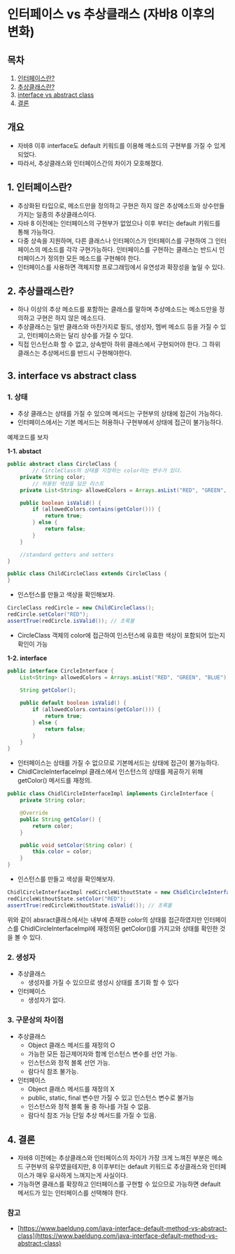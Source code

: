 # 인터페이스 vs 추상클래스 (자바8 이후의 변화)

## 목차

1. [인터페이스란?](#1-인터페이스란)
2. [추상클래스란?](#2-추상클래스란)
3. [interface vs abstract class](#3-interface-vs-abstract-class)
4. [결론](#4-결론)

## 개요

- 자바8 이후 interface도 default 키워드를 이용해 메소드의 구현부를 가질 수 있게 되었다.
- 따라서, 추상클래스와 인터페이스간의 차이가 모호해졌다.

## 1. 인터페이스란?

- 추상화된 타입으로, 메소드만을 정의하고 구현은 하지 않은 추상메소드와 상수만들 가지는 일종의 추상클래스이다.
- 자바 8 이전에는 인터페이스의 구현부가 없었으나 이후 부터는 default 키워드를 통해 가능하다.
- 다중 상속을 지원하며, 다른 클래스나 인터페이스가 인터페이스를 구현하여 그 인터페이스의 메소드를 각각 구현가능하다. 인터페이스를 구현하는 클래스는 반드시 인터페이스가 정의한 모든 메소드를 구현해야 한다.
- 인터페이스를 사용하면 객체지향 프로그래밍에서 유연성과 확장성을 높일 수 있다.

## 2. 추상클래스란?

- 하나 이상의 추상 메소드를 포함하는 클래스를 말하며 추상메소드는 메소드만을 정의하고 구현은 하지 않은 메소드다.
- 추상클래스는 일반 클래스와 마찬가지로 필드, 생성자, 멤버 메소드 등을 가질 수 있고, 인터페이스와는 달리 상수를 가질 수 있다.
- 직접 인스턴스화 할 수 없고, 상속받아 하위 클래스에서 구현되어야 한다. 그 하위 클래스는 추상메서드를 반드시 구현해야한다.

## 3. interface vs abstract class

### 1. 상태

- 추상 클래스는 상태를 가질 수 있으며 메서드는 구현부의 상태에 접근이 가능하다.
- 인터페이스에서는 기본 메서드는 허용하나 구현부에서 상태에 접근이 불가능하다.

예제코드를 보자

**1-1. abstact**

```java
public abstract class CircleClass {
		// CircleClass의 상태를 지정하는 color라는 변수가 있다. 
    private String color; 
		// 허용된 색상을 담은 리스트
    private List<String> allowedColors = Arrays.asList("RED", "GREEN", "BLUE");

    public boolean isValid() {
        if (allowedColors.contains(getColor())) {
            return true;
        } else {
            return false;
        }
    }

    //standard getters and setters
}
```

```java
public class ChildCircleClass extends CircleClass {
}
```

- 인스턴스를 만들고 색상을 확인해보자.

```java
CircleClass redCircle = new ChildCircleClass();
redCircle.setColor("RED");
assertTrue(redCircle.isValid()); // 초록불
```

- CircleClass 객체의 color에 접근하여 인스턴스에 유효한 색상이 포함되어 있는지 확인이 가능

**1-2. interface**

```java
public interface CircleInterface {
    List<String> allowedColors = Arrays.asList("RED", "GREEN", "BLUE");

    String getColor();
    
    public default boolean isValid() {
        if (allowedColors.contains(getColor())) {
            return true;
        } else {
            return false;
        }
    }
}
```

- 인터페이스는 상태를 가질 수 없으므로 기본메서드는 상태에 접근이 불가능하다.
- ChidlCircleInterfaceImpl 클래스에서 인스턴스의 상태를 제공하기 위해 getColor() 메서드를 재정의.

```java
public class ChidlCircleInterfaceImpl implements CircleInterface {
    private String color;

    @Override
    public String getColor() {
        return color;
    }

    public void setColor(String color) {
        this.color = color;
    }
}
```

- 인스턴스를 만들고 색상을 확인해보자.

```java
ChidlCircleInterfaceImpl redCircleWithoutState = new ChidlCircleInterfaceImpl();
redCircleWithoutState.setColor("RED");
assertTrue(redCircleWithoutState.isValid()); // 초록불
```

위와 같이 absract클래스에서는 내부에 존재한 color의 상태를 접근하였지만 인터페이스를 ChidlCircleInterfaceImpl에 재정의된 getColor()를 가지고와 상태를 확인한 것을 볼 수 있다. 

### 2. 생성자

- 추상클래스
    - 생성자를 가질 수 있으므로 생성시 상태를 초기화 할 수 있다
- 인터페이스
    - 생성자가 없다.

### 3. 구문상의 차이점

- 추상클래스
    - Object 클래스 메서드를 재정의 O
    - 가능한 모든 접근제어자와 함께 인스턴스 변수를 선언 가능.
    - 인스턴스와 정적 블록 선언 가능.
    - 람다식 참조 불가능.
- 인터페이스
    - Object 클래스 메서드를 재정의 X
    - public, static, final 변수만 가질 수 있고 인스턴스 변수로 불가능
    - 인스턴스와 정적 블록 둘 중 하나를 가질 수 없음.
    - 람다식 참조 가능 단일 추상 메서드를 가질 수 있음.

## 4. 결론

- 자바8 이전에는 추상클래스와 인터페이스의 차이가 가장 크게 느껴진 부분은 메소드 구현부의 유무였을테지만, 8 이후부터는 default 키워드로 추상클래스와 인터페이스가 매우 유사하게 느껴지는게 사실이다.
- 가능하면 클래스를 확장하고 인터페이스를 구현할 수 있으므로 가능하면 default 메서드가 있는 인터페이스를 선택해야 한다.

### 참고

- [https://www.baeldung.com/java-interface-default-method-vs-abstract-class](https://www.baeldung.com/java-interface-default-method-vs-abstract-class)
